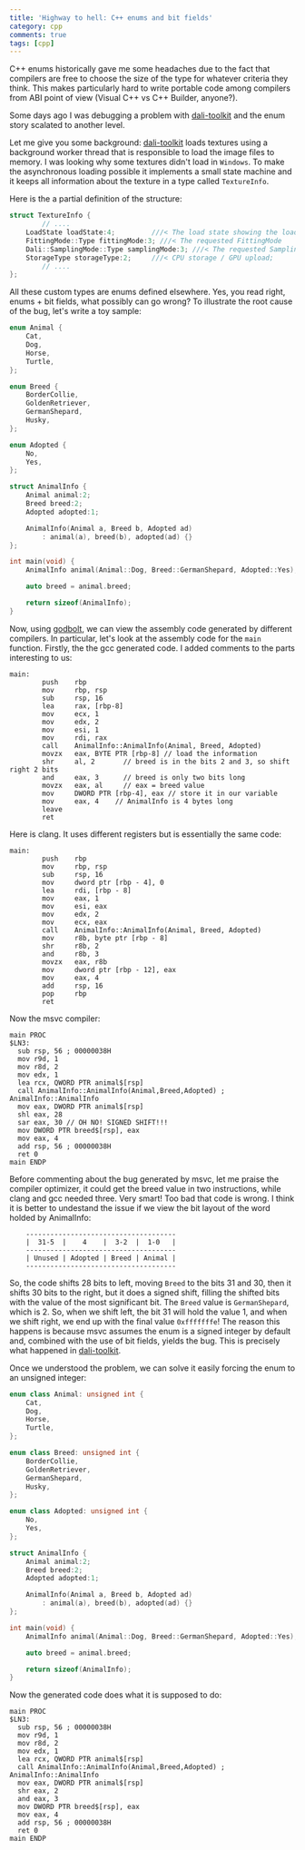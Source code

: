 ```yaml
---
title: 'Highway to hell: C++ enums and bit fields'
category: cpp
comments: true
tags: [cpp]
---
```


C++ enums historically gave me some headaches due to the fact that compilers are free to choose the size
of the type for whatever criteria they think. This makes particularly hard to write portable code among
compilers from ABI point of view (Visual C++ vs C++ Builder, anyone?).

Some days ago I was debugging a problem with [dali-toolkit](https://github.com/dalihub/dali-toolkit)
and the enum story scalated to another level.

Let me give you some background: [dali-toolkit](https://github.com/dalihub/dali-toolkit) loads textures
using a background worker thread that is responsible to load the image files to memory. I was looking
why some textures didn't load in `Windows`. To make the asynchronous loading possible it implements
a small state machine and it keeps all information about the texture in a type called `TextureInfo`.

Here is the a partial definition of the structure:

```cpp
struct TextureInfo {
		// ....
    LoadState loadState:4;         ///< The load state showing the load progress of the Texture
    FittingMode::Type fittingMode:3; ///< The requested FittingMode
    Dali::SamplingMode::Type samplingMode:3; ///< The requested SamplingMode
    StorageType storageType:2;     ///< CPU storage / GPU upload;
		// ....
};
```

All these custom types are enums defined elsewhere. Yes, you read right, enums + bit fields, what
possibly can go wrong? To illustrate the root cause of the bug, let's write a toy sample:

```cpp
enum Animal {
    Cat,
    Dog,
    Horse,
    Turtle,
};

enum Breed {
    BorderCollie,
    GoldenRetriever,
    GermanShepard,
    Husky,
};

enum Adopted {
    No,
    Yes,
};

struct AnimalInfo {
    Animal animal:2;
    Breed breed:2;
    Adopted adopted:1;

    AnimalInfo(Animal a, Breed b, Adopted ad)
        : animal(a), breed(b), adopted(ad) {}
};

int main(void) {
    AnimalInfo animal(Animal::Dog, Breed::GermanShepard, Adopted::Yes);

    auto breed = animal.breed;

    return sizeof(AnimalInfo);
}
```

Now, using [godbolt](https://godbolt.org), we can view the assembly code generated by different compilers.
In particular, let's look at the assembly code for the `main` function. Firstly, the the gcc generated
code. I added comments to the parts interesting to us:

```
main:
        push    rbp
        mov     rbp, rsp
        sub     rsp, 16
        lea     rax, [rbp-8]
        mov     ecx, 1
        mov     edx, 2
        mov     esi, 1
        mov     rdi, rax
        call    AnimalInfo::AnimalInfo(Animal, Breed, Adopted)
        movzx   eax, BYTE PTR [rbp-8] // load the information
        shr     al, 2   	// breed is in the bits 2 and 3, so shift right 2 bits
        and     eax, 3  	// breed is only two bits long
        movzx   eax, al  	// eax = breed value
        mov     DWORD PTR [rbp-4], eax // store it in our variable
        mov     eax, 4    // AnimalInfo is 4 bytes long
        leave
        ret
```

Here is clang. It uses different registers but is essentially the same code:

```
main:
        push    rbp
        mov     rbp, rsp
        sub     rsp, 16
        mov     dword ptr [rbp - 4], 0
        lea     rdi, [rbp - 8]
        mov     eax, 1
        mov     esi, eax
        mov     edx, 2
        mov     ecx, eax
        call    AnimalInfo::AnimalInfo(Animal, Breed, Adopted)
        mov     r8b, byte ptr [rbp - 8]
        shr     r8b, 2
        and     r8b, 3
        movzx   eax, r8b
        mov     dword ptr [rbp - 12], eax
        mov     eax, 4
        add     rsp, 16
        pop     rbp
        ret
```

Now the msvc compiler:

```
main PROC
$LN3:
  sub rsp, 56 ; 00000038H
  mov r9d, 1
  mov r8d, 2
  mov edx, 1
  lea rcx, QWORD PTR animal$[rsp]
  call AnimalInfo::AnimalInfo(Animal,Breed,Adopted) ; AnimalInfo::AnimalInfo
  mov eax, DWORD PTR animal$[rsp]
  shl eax, 28
  sar eax, 30 // OH NO! SIGNED SHIFT!!!
  mov DWORD PTR breed$[rsp], eax
  mov eax, 4
  add rsp, 56 ; 00000038H
  ret 0
main ENDP
```

Before commenting about the bug generated by msvc, let me praise the compiler optimizer,
it could get the breed value in two instructions, while clang and gcc needed three.
Very smart! Too bad that code is wrong. I think it is better to undestand the issue if we
view the bit layout of the word holded by AnimalInfo:

```
	-------------------------------------
	|  31-5  |    4    |  3-2  |  1-0   |
	-------------------------------------
	| Unused | Adopted | Breed | Animal |
	-------------------------------------
```

So, the code shifts 28 bits to left, moving `Breed` to the bits 31 and 30, then it
shifts 30 bits to the right, but it does a signed shift, filling the
shifted bits with the value of the most significant bit. The `Breed` value is
`GermanShepard`, which is 2. So, when we shift left, the bit 31 will hold the value
1, and when we shift right, we end up with the final value `0xfffffffe`! The reason this happens
is because msvc assumes the enum is a signed integer by default and, combined with
the use of bit fields, yields the bug. This is precisely what happened in
[dali-toolkit](https://github.com/dalihub/dali-toolkit).

Once we understood the problem, we can solve it easily forcing the enum to an unsigned integer:

```cpp
enum class Animal: unsigned int {
    Cat,
    Dog,
    Horse,
    Turtle,
};

enum class Breed: unsigned int {
    BorderCollie,
    GoldenRetriever,
    GermanShepard,
    Husky,
};

enum class Adopted: unsigned int {
    No,
    Yes,
};

struct AnimalInfo {
    Animal animal:2;
    Breed breed:2;
    Adopted adopted:1;

    AnimalInfo(Animal a, Breed b, Adopted ad)
        : animal(a), breed(b), adopted(ad) {}
};

int main(void) {
    AnimalInfo animal(Animal::Dog, Breed::GermanShepard, Adopted::Yes);

    auto breed = animal.breed;

    return sizeof(AnimalInfo);
}
```

Now the generated code does what it is supposed to do:

```
main PROC
$LN3:
  sub rsp, 56 ; 00000038H
  mov r9d, 1
  mov r8d, 2
  mov edx, 1
  lea rcx, QWORD PTR animal$[rsp]
  call AnimalInfo::AnimalInfo(Animal,Breed,Adopted) ; AnimalInfo::AnimalInfo
  mov eax, DWORD PTR animal$[rsp]
  shr eax, 2
  and eax, 3
  mov DWORD PTR breed$[rsp], eax
  mov eax, 4
  add rsp, 56 ; 00000038H
  ret 0
main ENDP
```
